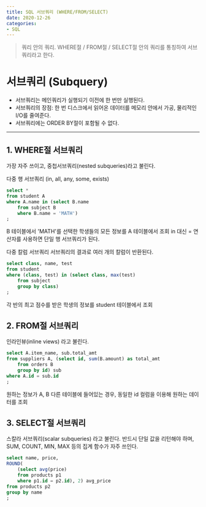 ```yaml
---
title: SQL 서브쿼리 (WHERE/FROM/SELECT)
date: 2020-12-26
categories:
- SQL
---
```



> 쿼리 안의 쿼리. WHERE절 / FROM절 / SELECT절 안의 쿼리를 통칭하여 서브쿼리라고 한다.



# 서브쿼리 (Subquery)

- 서브쿼리는 메인쿼리가 실행되기 이전에 한 번만 실행된다.
- 서브쿼리의 장점: 한 번 디스크에서 읽어온 데이터를 메모리 안에서 가공, 물리적인 I/O를 줄여준다.
- 서브쿼리에는 ORDER BY절이 포함될 수 없다.

---

## 1. WHERE절 서브쿼리

가장 자주 쓰이고, 중첩서브쿼리(nested subqueries)라고 불린다.

다중 행 서브쿼리 (in, all, any, some, exists)
```sql
select *
from student A
where A.name in (select B.name
	from subject B
	where B.name = 'MATH')
;
```

B 테이블에서 'MATH'를 선택한 학생들의 모든 정보를 A 테이블에서 조회
in 대신 = 연산자를 사용하면 단일 행 서브쿼리가 된다.


다중 칼럼 서브쿼리
서브쿼리의 결과로 여러 개의 칼럼이 반환된다.

```sql
select class, name, test
from student
where (class, test) in (select class, max(test)
	from subject
	group by class)
;
```

각 반의 최고 점수를 받은 학생의 정보를 student 테이블에서 조회



## 2. FROM절 서브쿼리

인라인뷰(inline views) 라고 불린다.

```sql
select A.item_name, sub.total_amt
from suppliers A, (select id, sum(B.amount) as total_amt
	from orders B
	group by id) sub
where A.id = sub.id
;
```

원하는 정보가 A, B 다른 테이블에 들어있는 경우, 동일한 id 컬럼을 이용해 원하는 데이터를 조회



## 3. SELECT절 서브쿼리

스칼라 서브쿼리(scalar subqueries) 라고 불린다.
반드시 단일 값을 리턴해야 하며, SUM, COUNT, MIN, MAX 등의 집계 함수가 자주 쓰인다.

```sql
select name, price,
ROUND(
	(select avg(price)
	from products p1
	where p1.id = p2.id), 2) avg_price
from products p2
group by name
;
```

